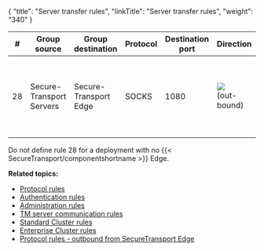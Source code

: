 {
    "title": "Server transfer rules",
    "linkTitle": "Server transfer rules",
    "weight": "340"
}<table>
   <thead>
      <tr>
<th class="HeadE-Column1-Header1">#         </th>
<th class="HeadE-Column1-Header1">Group source         </th>
<th class="HeadE-Column1-Header1">Group destination         </th>
<th class="HeadE-Column1-Header1">Protocol         </th>
<th class="HeadE-Column1-Header1">Destination port         </th>
<th class="HeadE-Column1-Header1">Direction         </th>
<th class="HeadD-Column1-Header1">Purpose         </th>
      </tr>
   </thead>
   <tbody>
      <tr>
         <td>28         </td>
         <td>Secure-<br />
Transport<br />
Servers         </td>
         <td>Secure-<br />
Transport<br />
Edge         </td>
         <td>SOCKS         </td>
         <td>1080         </td>
         <td><img src="/Images/SecureTransport/RightArrow_14x11.png" /><br />
(out-<br />
bound)         </td>
         <td>SOCKS5 proxy for server-initiated transfers (out-<br />
bound)         </td>
      </tr>
   </tbody>
</table>

Do not define rule 28 for a deployment with no {{< SecureTransport/componentshortname  >}} Edge.

**Related topics:**

-   <a href="../r_st_protocol_rules" class="MCXref xref">Protocol rules</a>
-   <a href="../r_st_authentication_rules" class="MCXref xref">Authentication rules</a>
-   <a href="../r_st_administration_rules" class="MCXref xref">Administration rules</a>
-   <a href="../r_st_tm_server_communication_rules" class="MCXref xref">TM server communication rules</a>
-   <a href="../r_st_standard_clustering_rules" class="MCXref xref">Standard Cluster rules</a>
-   <a href="../r_st_large_enterprise_clustering_rules" class="MCXref xref">Enterprise Cluster rules</a>
-   <a href="../r_st_protocol_rules_outbound" class="MCXref xref">Protocol rules - outbound from SecureTransport Edge</a>
